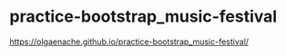 # practice-bootstrap_music-festival

https://olgaenache.github.io/practice-bootstrap_music-festival/
